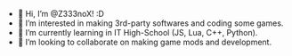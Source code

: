 - 👋 Hi, I’m @Z333noX! :D
- 👀 I’m interested in making 3rd-party softwares and coding some games.
- 🌱 I’m currently learning in IT High-School (JS, Lua, C++, Python).
- 💞️ I’m looking to collaborate on making game mods and development.

<!---
Z333noX/Z333noX is a ✨ special ✨ repository because its `README.md` (this file) appears on your GitHub profile.
You can click the Preview link to take a look at your changes.
--->
